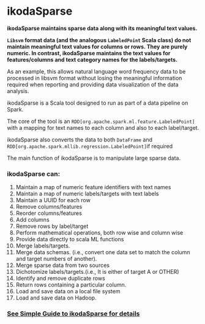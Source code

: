 # ikodaSparse
**ikodaSparse maintains sparse data along with its meaningful text values.**

**`Libsvm` format data (and the analogous `LabeledPoint` Scala class) do not maintain  meaningful text values for columns or rows. They are purely numeric. In contrast, ikodaSparse maintains the text values for features/columns and text category names for the labels/targets.** 

As an example, this allows natural language word frequency data to be processed in libsvm format without losing the meaningful information required when reporting and providing data visualization of the data analysis.

ikodaSparse is a Scala tool designed to run as part of a data pipeline on Spark.

The core of the tool is an `RDD[org.apache.spark.ml.feature.LabeledPoint]` with a mapping for text names to each column and also  to each label/target.

ikodaSparse also converts the data to both `DataFrame` and `RDD[org.apache.spark.mllib.regression.LabeledPoint]`if required

The main function of ikodaSparse is to manipulate large sparse data. 

### ikodaSparse can:
1. Maintain a map of numeric feature identifiers with text names
1. Maintain a map of numeric labels/targets with text labels
1. Maintain a UUID for each row
1. Remove columns/features
1. Reorder columns/features
1. Add columns
1. Remove rows by label/target
1. Perform mathematical operations, both row wise and column wise
1. Provide data directly to scala ML functions
1. Merge labels/targets.
1. Merge data schemas. (i.e., convert one data set to match the column and target numbers of another).
1. Merge sparse data from two sources
1. Dichotomize labels/targets.(i.e., It is either of target A or OTHER)
1. Identify and remove duplicate rows
1. Return rows containing a particular column.
1. Load and save data on a local file system
1. Load and save data on Hadoop.

### <a href="https://github.com/amerywu/ikodaSparse/wiki">See Simple Guide to ikodaSparse for details</a>


